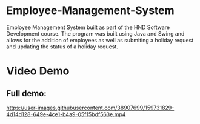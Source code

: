 # Employee-Management-System
Employee Management System built as part of the HND Software Development course. The program was built using Java and Swing and allows for the addition of employees as well as submiting a holiday request and updating the status of a holiday request.

# Video Demo
## Full demo: 

https://user-images.githubusercontent.com/38907699/159731829-4d14d128-649e-4ce1-b4a9-05f15bdf563e.mp4

